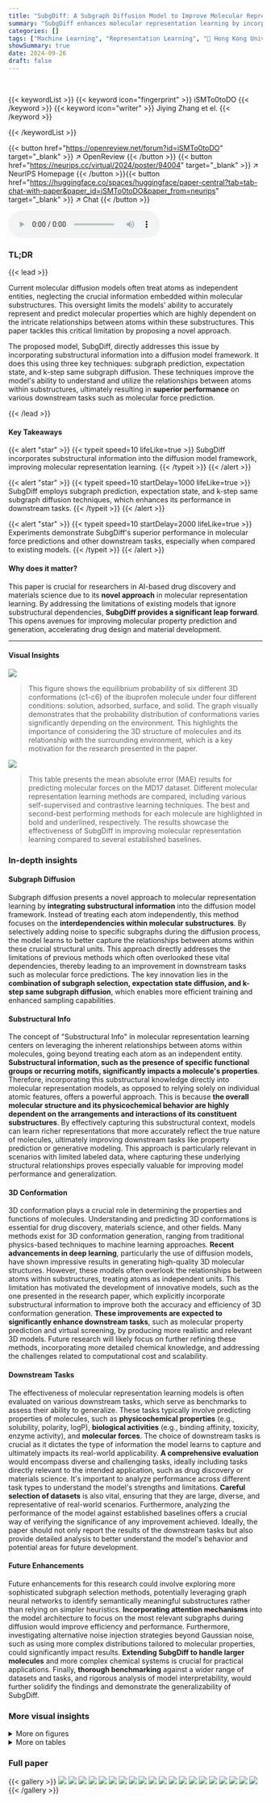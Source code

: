 ```yaml
---
title: "SubgDiff: A Subgraph Diffusion Model to Improve Molecular Representation Learning"
summary: "SubgDiff enhances molecular representation learning by incorporating substructural information into a diffusion model framework, achieving superior performance in molecular force predictions."
categories: []
tags: ["Machine Learning", "Representation Learning", "🏢 Hong Kong University of Science and Technology",]
showSummary: true
date: 2024-09-26
draft: false
---
```


<br>

{{< keywordList >}}
{{< keyword icon="fingerprint" >}} iSMTo0toDO {{< /keyword >}}
{{< keyword icon="writer" >}} Jiying Zhang et el. {{< /keyword >}}
 
{{< /keywordList >}}

{{< button href="https://openreview.net/forum?id=iSMTo0toDO" target="_blank" >}}
↗ OpenReview
{{< /button >}}
{{< button href="https://neurips.cc/virtual/2024/poster/94004" target="_blank" >}}
↗ NeurIPS Homepage
{{< /button >}}{{< button href="https://huggingface.co/spaces/huggingface/paper-central?tab=tab-chat-with-paper&paper_id=iSMTo0toDO&paper_from=neurips" target="_blank" >}}
↗ Chat
{{< /button >}}



<audio controls>
    <source src="https://ai-paper-reviewer.com/iSMTo0toDO/podcast.wav" type="audio/wav">
    Your browser does not support the audio element.
</audio>


### TL;DR


{{< lead >}}

Current molecular diffusion models often treat atoms as independent entities, neglecting the crucial information embedded within molecular substructures.  This oversight limits the models' ability to accurately represent and predict molecular properties which are highly dependent on the intricate relationships between atoms within these substructures. This paper tackles this critical limitation by proposing a novel approach. 

The proposed model, SubgDiff, directly addresses this issue by incorporating substructural information into a diffusion model framework.  It does this using three key techniques: subgraph prediction, expectation state, and k-step same subgraph diffusion.  These techniques improve the model's ability to understand and utilize the relationships between atoms within substructures, ultimately resulting in **superior performance** on various downstream tasks such as molecular force prediction.

{{< /lead >}}


#### Key Takeaways

{{< alert "star" >}}
{{< typeit speed=10 lifeLike=true >}} SubgDiff incorporates substructural information into the diffusion model framework, improving molecular representation learning. {{< /typeit >}}
{{< /alert >}}

{{< alert "star" >}}
{{< typeit speed=10 startDelay=1000 lifeLike=true >}} SubgDiff employs subgraph prediction, expectation state, and k-step same subgraph diffusion techniques, which enhances its performance in downstream tasks. {{< /typeit >}}
{{< /alert >}}

{{< alert "star" >}}
{{< typeit speed=10 startDelay=2000 lifeLike=true >}} Experiments demonstrate SubgDiff's superior performance in molecular force predictions and other downstream tasks, especially when compared to existing models. {{< /typeit >}}
{{< /alert >}}

#### Why does it matter?
This paper is crucial for researchers in AI-based drug discovery and materials science due to its **novel approach** in molecular representation learning.  By addressing the limitations of existing models that ignore substructural dependencies, **SubgDiff provides a significant leap forward**. This opens avenues for improving molecular property prediction and generation, accelerating drug design and material development.

------
#### Visual Insights



![](https://ai-paper-reviewer.com/iSMTo0toDO/figures_0_1.jpg)

> This figure shows the equilibrium probability of six different 3D conformations (c1-c6) of the ibuprofen molecule under four different conditions: solution, adsorbed, surface, and solid.  The graph visually demonstrates that the probability distribution of conformations varies significantly depending on the environment. This highlights the importance of considering the 3D structure of molecules and its relationship with the surrounding environment, which is a key motivation for the research presented in the paper.





![](https://ai-paper-reviewer.com/iSMTo0toDO/tables_8_1.jpg)

> This table presents the mean absolute error (MAE) results for predicting molecular forces on the MD17 dataset.  Different molecular representation learning methods are compared, including various self-supervised and contrastive learning techniques. The best and second-best performing methods for each molecule are highlighted in bold and underlined, respectively.  The results showcase the effectiveness of SubgDiff in improving molecular representation learning compared to several established baselines.





### In-depth insights


#### Subgraph Diffusion
Subgraph diffusion presents a novel approach to molecular representation learning by **integrating substructural information** into the diffusion model framework.  Instead of treating each atom independently, this method focuses on the **interdependencies within molecular substructures**.  By selectively adding noise to specific subgraphs during the diffusion process, the model learns to better capture the relationships between atoms within these crucial structural units. This approach directly addresses the limitations of previous methods which often overlooked these vital dependencies, thereby leading to an improvement in downstream tasks such as molecular force predictions. The key innovation lies in the **combination of subgraph selection, expectation state diffusion, and k-step same subgraph diffusion**, which enables more efficient training and enhanced sampling capabilities.

#### Substructural Info
The concept of "Substructural Info" in molecular representation learning centers on leveraging the inherent relationships between atoms within molecules, going beyond treating each atom as an independent entity.  **Substructural information, such as the presence of specific functional groups or recurring motifs, significantly impacts a molecule's properties**.  Therefore, incorporating this substructural knowledge directly into molecular representation models, as opposed to relying solely on individual atomic features, offers a powerful approach. This is because **the overall molecular structure and its physicochemical behavior are highly dependent on the arrangements and interactions of its constituent substructures**. By effectively capturing this substructural context, models can learn richer representations that more accurately reflect the true nature of molecules, ultimately improving downstream tasks like property prediction or generative modeling. This approach is particularly relevant in scenarios with limited labeled data, where capturing these underlying structural relationships proves especially valuable for improving model performance and generalization.

#### 3D Conformation
3D conformation plays a crucial role in determining the properties and functions of molecules.  Understanding and predicting 3D conformations is essential for drug discovery, materials science, and other fields.  Many methods exist for 3D conformation generation, ranging from traditional physics-based techniques to machine learning approaches. **Recent advancements in deep learning**, particularly the use of diffusion models, have shown impressive results in generating high-quality 3D molecular structures.  However, these models often overlook the relationships between atoms within substructures, treating atoms as independent units. This limitation has motivated the development of innovative models, such as the one presented in the research paper, which explicitly incorporate substructural information to improve both the accuracy and efficiency of 3D conformation generation. **These improvements are expected to significantly enhance downstream tasks**, such as molecular property prediction and virtual screening, by producing more realistic and relevant 3D models.  Future research will likely focus on further refining these methods, incorporating more detailed chemical knowledge, and addressing the challenges related to computational cost and scalability.

#### Downstream Tasks
The effectiveness of molecular representation learning models is often evaluated on various downstream tasks, which serve as benchmarks to assess their ability to generalize. These tasks typically involve predicting properties of molecules, such as **physicochemical properties** (e.g., solubility, polarity, logP), **biological activities** (e.g., binding affinity, toxicity, enzyme activity), and **molecular forces**.  The choice of downstream tasks is crucial as it dictates the type of information the model learns to capture and ultimately impacts its real-world applicability.  **A comprehensive evaluation** would encompass diverse and challenging tasks, ideally including tasks directly relevant to the intended application, such as drug discovery or materials science.  It's important to analyze performance across different task types to understand the model's strengths and limitations. **Careful selection of datasets** is also vital, ensuring that they are large, diverse, and representative of real-world scenarios. Furthermore, analyzing the performance of the model against established baselines offers a crucial way of verifying the significance of any improvement achieved.  Ideally, the paper should not only report the results of the downstream tasks but also provide detailed analysis to better understand the model's behavior and potential areas for future development.

#### Future Enhancements
Future enhancements for this research could involve exploring more sophisticated subgraph selection methods, potentially leveraging graph neural networks to identify semantically meaningful substructures rather than relying on simpler heuristics.  **Incorporating attention mechanisms** into the model architecture to focus on the most relevant subgraphs during diffusion would improve efficiency and performance.  Furthermore, investigating alternative noise injection strategies beyond Gaussian noise, such as using more complex distributions tailored to molecular properties, could significantly impact results.  **Extending SubgDiff to handle larger molecules** and more complex chemical systems is crucial for practical applications.  Finally, **thorough benchmarking** against a wider range of datasets and tasks, and rigorous analysis of model interpretability, would further solidify the findings and demonstrate the generalizability of SubgDiff.


### More visual insights

<details>
<summary>More on figures
</summary>


![](https://ai-paper-reviewer.com/iSMTo0toDO/figures_1_1.jpg)

> This figure compares the forward diffusion processes of two models: DDPM and SubgDiff.  DDPM adds Gaussian noise to all atomic coordinates of a 3D molecule at each diffusion step. In contrast, SubgDiff only adds noise to a randomly selected subgraph at each step.  This highlights SubgDiff's key innovation of incorporating substructural information into the diffusion process by selectively applying noise to subgraphs, rather than treating each atom independently.


![](https://ai-paper-reviewer.com/iSMTo0toDO/figures_3_1.jpg)

> This figure illustrates the Markov chain used in the SubgDiff model.  It shows how the model transitions between states, indicating the conditional probability of moving from state R<sub>t-1</sub> to R<sub>t</sub>.  The transition depends on the value of the mask vector s<sub>t</sub>. If s<sub>t</sub> = 0, the model remains in the same state (lazy transition); otherwise, if s<sub>t</sub> = 1, it transitions to state R<sub>t</sub>. This representation emphasizes the model's ability to incorporate substructural information by selectively introducing noise only to certain atoms or subgraphs of the molecule.


![](https://ai-paper-reviewer.com/iSMTo0toDO/figures_6_1.jpg)

> The figure illustrates the forward diffusion process of the SubgDiff model. It is divided into two phases: expectation state diffusion and (t-km)-step same-subgraph diffusion. In the first phase (steps 0 to km), the expectation of the atomic coordinates is used, and the mask variables are kept constant within intervals of length k.  In the second phase (steps km+1 to t), the same subgraph is selected for diffusion, indicating a k-step same-subgraph diffusion. The figure visually represents the process with 3D molecular structures at various stages, showcasing how noise is added and subgraphs are processed.


![](https://ai-paper-reviewer.com/iSMTo0toDO/figures_6_2.jpg)

> This figure illustrates the forward diffusion process of the SubgDiff model. It highlights two phases: the expectation state diffusion (from state 0 to km) and the k-step same-subgraph diffusion (from km+1 to t).  In the expectation state phase, the model leverages the mean of the atom coordinates (expectation state) instead of the actual coordinates to add noise, making it less sensitive to the specific subgraph selected. The second phase employs the k-step same-subgraph diffusion, applying noise to the same randomly selected subgraph for k consecutive steps, enhancing the model's ability to learn substructure features.  The overall process allows SubgDiff to effectively capture substructural information within the molecule during training.


![](https://ai-paper-reviewer.com/iSMTo0toDO/figures_7_1.jpg)

> This figure compares the forward diffusion processes of two different models: DDPM and SubgDiff.  DDPM adds Gaussian noise to all atomic coordinates of a 3D molecule at each step of the diffusion process. In contrast, SubgDiff only adds noise to a randomly selected subset of atoms (a subgraph) at each step. This highlights the key difference between the two methods: SubgDiff incorporates substructural information by selectively diffusing subsets of atoms, whereas DDPM treats each atom independently.


![](https://ai-paper-reviewer.com/iSMTo0toDO/figures_15_1.jpg)

> This figure visualizes the results of a t-distributed stochastic neighbor embedding (t-SNE) dimensionality reduction technique applied to molecule representations learned by the model.  Each point represents a molecule, and the color of the point indicates the scaffold (core structure) of that molecule.  The visualization aims to show whether molecules with the same scaffold cluster together in the representation space.  Close clustering suggests that the model has learned to effectively capture scaffold information as a key feature for representing molecules.


![](https://ai-paper-reviewer.com/iSMTo0toDO/figures_19_1.jpg)

> The figure illustrates the architecture of the SubgDiff model used for denoising. It shows the process of adding noise to 3D molecular structures, the encoding of the noisy structures using a GNN encoder, and the prediction of both the mask (selecting subgraphs) and the noise using separate mask and noise heads.  The objective function involves both a binary cross-entropy loss for mask prediction (L1) and a mean squared error loss for noise prediction (L2).


![](https://ai-paper-reviewer.com/iSMTo0toDO/figures_32_1.jpg)

> This figure illustrates the forward diffusion process of the SubgDiff model.  It shows how the model incorporates subgraph information by using expectation states for a portion of the process and then applying k-step same-subgraph diffusion for another portion. The different stages highlight how noise is added and how subgraphs are chosen and consistently diffused for a fixed number of steps.  The orange dashed boxes represent the subgraph that is selected at each step.


</details>




<details>
<summary>More on tables
</summary>


![](https://ai-paper-reviewer.com/iSMTo0toDO/tables_8_2.jpg)
> This table presents the results of applying different pre-training methods on eight molecular property prediction tasks from the MoleculeNet dataset.  Only the 2D topological information of the molecules was used. The table shows the mean and standard deviation of the area under the ROC curve (AUC) for three different random seeds, using scaffold splitting for data division. The backbone graph neural network used was GIN. The best and second-best performing methods are highlighted.

![](https://ai-paper-reviewer.com/iSMTo0toDO/tables_8_3.jpg)
> This table presents the results of conformation generation experiments conducted on the GEOM-QM9 dataset using different diffusion models and sampling methods.  It compares GeoDiff (using DDPM) and SubgDiff (using a modified DDPM) across various numbers of diffusion steps (5000, 500, and 200). The performance is evaluated using four metrics: COV-R, MAT-R, COV-P, and MAT-P, which measure the quality and accuracy of the generated molecular conformations. The results show that SubgDiff generally outperforms GeoDiff, especially with fewer diffusion steps, suggesting improved efficiency and better generation quality.

![](https://ai-paper-reviewer.com/iSMTo0toDO/tables_9_1.jpg)
> This table presents the results of domain generalization experiments conducted on the GEOM-QM9 dataset.  The models were either trained on the QM9 dataset (small molecules) and tested on the GEOM-Drugs dataset (larger molecules), or vice versa. The table compares the performance of SubgDiff to several baselines (CVGAE, GraphDG, CGCF, ConfVAE, GeoMol, and GeoDiff) across two metrics: COV-R (coverage recall) and MAT-R (matching root mean square deviation).  The results highlight SubgDiff's superior performance on domain generalization tasks, demonstrating its robustness and generalizability.

![](https://ai-paper-reviewer.com/iSMTo0toDO/tables_15_1.jpg)
> This table presents the Silhouette index, a metric used to measure the quality of clustering, for molecule embeddings generated using MoleculeSDE and the proposed SubgDiff method. Higher Silhouette index indicates better clustering quality and better representation learning of molecular structures. The results are shown for five different datasets from the MoleculeNet dataset.

![](https://ai-paper-reviewer.com/iSMTo0toDO/tables_15_2.jpg)
> This table presents the hyperparameters used in the SubgDiff model for the QM9 and Drugs datasets.  It shows the starting and ending values for the variance schedule (β1, βT), the type of variance scheduler used ('sigmoid'), the total number of diffusion steps (T), the number of k-step same subgraph diffusion steps (k), the radius of the neighborhood considered for the interactions (τ), the batch size used during training, and the total number of training iterations.

![](https://ai-paper-reviewer.com/iSMTo0toDO/tables_16_1.jpg)
> This table lists the hyperparameters used for training SubgDiff with different numbers of diffusion steps.  It shows the starting and ending values of the variance schedule (β_1, β_T), the type of variance scheduler used, the total number of diffusion steps (T), the number of steps for k-step same subgraph diffusion (k), the temperature (τ), batch size, and the number of training iterations for QM9 and Drugs datasets.

![](https://ai-paper-reviewer.com/iSMTo0toDO/tables_18_1.jpg)
> This table presents the results of 12 quantum mechanics prediction tasks using the QM9 dataset.  The model was trained on 110,000 molecules, validated on 10,000, and tested on 11,000. The evaluation metric is Mean Absolute Error (MAE). The best and second-best results for each task are highlighted.  The underlying neural network architecture used is SchNet.

![](https://ai-paper-reviewer.com/iSMTo0toDO/tables_18_2.jpg)
> This table presents the results of 12 quantum mechanics prediction tasks from the QM9 dataset.  The model was trained on 110,000 molecules, validated on 10,000, and tested on 11,000. The evaluation metric used is mean absolute error (MAE). The best and second-best results for each task are highlighted.  The SchNet architecture was used as the backbone for the model.

![](https://ai-paper-reviewer.com/iSMTo0toDO/tables_19_1.jpg)
> This table presents the results of the mean absolute error in predicting molecular forces on the MD17 dataset.  It compares the performance of SubgDiff against various baselines (including Type Prediction, Angle Prediction, 3D InfoGraph, InfoNCE, EBM-NCE, Denoising, GeoSSL, and MoleculeSDE). The best-performing method for each molecule is highlighted in bold, with the second-best underlined. This allows a direct comparison of SubgDiff's performance on a variety of molecular structures against established techniques in force prediction.

![](https://ai-paper-reviewer.com/iSMTo0toDO/tables_20_1.jpg)
> This table compares the performance of GeoDiff and SubgDiff on the GEOM-Drugs dataset using two different sampling methods (DDPM and Langevin dynamics) with different diffusion timesteps (500).  The results show the mean and median values of COV-R (%) and MAT-R (Å).  The arrows indicate whether SubgDiff outperformed or underperformed GeoDiff.

![](https://ai-paper-reviewer.com/iSMTo0toDO/tables_20_2.jpg)
> This table presents the results of conformation generation experiments using the GEOM-QM9 dataset.  It compares the performance of SubgDiff, the proposed method, against GeoDiff, a baseline method, across various metrics (COV-R, MAT-R, COV-P, MAT-P). The table also shows the effects of varying the number of diffusion timesteps (500 and 5000).  The results demonstrate SubgDiff's superior performance and efficiency in conformation generation.

![](https://ai-paper-reviewer.com/iSMTo0toDO/tables_20_3.jpg)
> This table presents the results of a domain generalization experiment using the GEOM-QM9 dataset.  The goal was to evaluate how well different models generalize to out-of-domain data.  The models were trained either on the QM9 dataset (small molecules) or the Drugs dataset (larger molecules), and then tested on the opposite dataset.  The table shows that SubgDiff significantly outperforms other models, demonstrating its ability to generalize well across different molecular sizes and properties.  This highlights SubgDiff's robustness and effectiveness in molecular representation learning.

![](https://ai-paper-reviewer.com/iSMTo0toDO/tables_21_1.jpg)
> This table presents the mean absolute error for force prediction on the MD17 dataset.  The model's performance is evaluated on eight different molecules (Aspirin, Benzene, Ethanol, Malonaldehyde, Naphthalene, Salicylic, Toluene, and Uracil). For each molecule, the mean absolute error is shown, along with a comparison of the performance of several different pre-training methods (random initialization, Type Prediction, Angle Prediction, 3D InfoGraph, InfoNCE, EBM-NCE, Denoising, GeoSSL, MoleculeSDE (VE), MoleculeSDE (VP)) and the proposed SubgDiff model. The best and second-best results for each molecule are highlighted in bold and underlined, respectively, illustrating the superior performance of the SubgDiff model.

</details>




### Full paper

{{< gallery >}}
<img src="https://ai-paper-reviewer.com/iSMTo0toDO/1.png" class="grid-w50 md:grid-w33 xl:grid-w25" />
<img src="https://ai-paper-reviewer.com/iSMTo0toDO/2.png" class="grid-w50 md:grid-w33 xl:grid-w25" />
<img src="https://ai-paper-reviewer.com/iSMTo0toDO/3.png" class="grid-w50 md:grid-w33 xl:grid-w25" />
<img src="https://ai-paper-reviewer.com/iSMTo0toDO/4.png" class="grid-w50 md:grid-w33 xl:grid-w25" />
<img src="https://ai-paper-reviewer.com/iSMTo0toDO/5.png" class="grid-w50 md:grid-w33 xl:grid-w25" />
<img src="https://ai-paper-reviewer.com/iSMTo0toDO/6.png" class="grid-w50 md:grid-w33 xl:grid-w25" />
<img src="https://ai-paper-reviewer.com/iSMTo0toDO/7.png" class="grid-w50 md:grid-w33 xl:grid-w25" />
<img src="https://ai-paper-reviewer.com/iSMTo0toDO/8.png" class="grid-w50 md:grid-w33 xl:grid-w25" />
<img src="https://ai-paper-reviewer.com/iSMTo0toDO/9.png" class="grid-w50 md:grid-w33 xl:grid-w25" />
<img src="https://ai-paper-reviewer.com/iSMTo0toDO/10.png" class="grid-w50 md:grid-w33 xl:grid-w25" />
<img src="https://ai-paper-reviewer.com/iSMTo0toDO/11.png" class="grid-w50 md:grid-w33 xl:grid-w25" />
<img src="https://ai-paper-reviewer.com/iSMTo0toDO/12.png" class="grid-w50 md:grid-w33 xl:grid-w25" />
<img src="https://ai-paper-reviewer.com/iSMTo0toDO/13.png" class="grid-w50 md:grid-w33 xl:grid-w25" />
<img src="https://ai-paper-reviewer.com/iSMTo0toDO/14.png" class="grid-w50 md:grid-w33 xl:grid-w25" />
<img src="https://ai-paper-reviewer.com/iSMTo0toDO/15.png" class="grid-w50 md:grid-w33 xl:grid-w25" />
<img src="https://ai-paper-reviewer.com/iSMTo0toDO/16.png" class="grid-w50 md:grid-w33 xl:grid-w25" />
<img src="https://ai-paper-reviewer.com/iSMTo0toDO/17.png" class="grid-w50 md:grid-w33 xl:grid-w25" />
<img src="https://ai-paper-reviewer.com/iSMTo0toDO/18.png" class="grid-w50 md:grid-w33 xl:grid-w25" />
<img src="https://ai-paper-reviewer.com/iSMTo0toDO/19.png" class="grid-w50 md:grid-w33 xl:grid-w25" />
<img src="https://ai-paper-reviewer.com/iSMTo0toDO/20.png" class="grid-w50 md:grid-w33 xl:grid-w25" />
{{< /gallery >}}